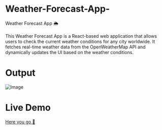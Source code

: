 # Weather-Forecast-App-
Weather Forecast App 🌦️<br><br>
This Weather Forecast App is a React-based web application that allows users to check the current weather conditions for any city worldwide. It fetches real-time weather data from the OpenWeatherMap API and dynamically updates the UI based on the weather conditions.<br>
# Output
![Image](https://github.com/user-attachments/assets/fd011a55-cba2-4502-8dfd-e9e0b3021a8d)
# Live Demo
[Here you go 🚀](https://ramya-weather-forecast-app.netlify.app/)
